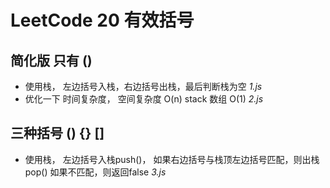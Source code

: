 # LeetCode 20 有效括号

## 简化版 只有 () 
- 使用栈， 左边括号入栈，右边括号出栈，最后判断栈为空
  *1.js* 
- 优化一下
  时间复杂度， 空间复杂度
  O(n)  stack 数组 O(1)
  *2.js*
## 三种括号 () {} []
- 使用栈，
  左边括号入栈push()，
  如果右边括号与栈顶左边括号匹配，则出栈pop()
  如果不匹配，则返回false
  *3.js*

